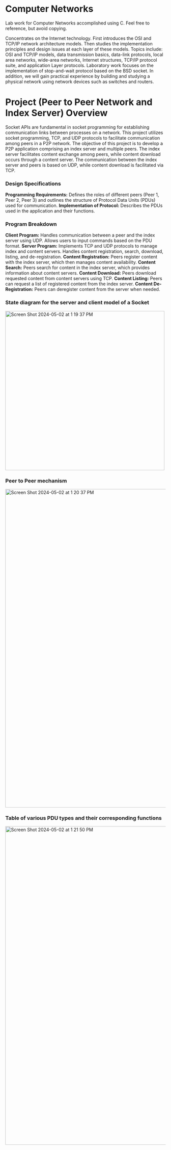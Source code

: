 # Computer Networks
Lab work for Computer Networks accomplished using C. Feel free to reference, but avoid copying.

Concentrates on the Internet technology. First introduces the OSI and TCP/IP network architecture models. Then studies the implementation principles and design issues at each layer of these models. Topics include: OSI and TCP/IP models, data transmission basics, data-link protocols, local area networks, wide-area networks, Internet structures, TCP/IP protocol suite, and application Layer protocols. Laboratory work focuses on the implementation of stop-and-wait protocol based on the BSD socket. In addition, we will gain practical experience by building and studying a physical network using network devices such as switches and routers.

# Project (Peer to Peer Network and Index Server) Overview

Socket APIs are fundamental in socket programming for establishing communication links between processes on a network. This project utilizes socket programming, TCP, and UDP protocols to facilitate communication among peers in a P2P network. The objective of this project is to develop a P2P application comprising an index server and multiple peers. The index server facilitates content exchange among peers, while content download occurs through a content server. The communication between the index server and peers is based on UDP, while content download is facilitated via TCP.

### Design Specifications

**Programming Requirements:** Defines the roles of different peers (Peer 1, Peer 2, Peer 3) and outlines the structure of Protocol Data Units (PDUs) used for communication.
**Implementation of Protocol:** Describes the PDUs used in the application and their functions.

 ### Program Breakdown

**Client Program:** Handles communication between a peer and the index server using UDP. Allows users to input commands based on the PDU format.
**Server Program:** Implements TCP and UDP protocols to manage index and content servers. Handles content registration, search, download, listing, and de-registration.
**Content Registration:** Peers register content with the index server, which then manages content availability.
**Content Search:** Peers search for content in the index server, which provides information about content servers.
**Content Download:** Peers download requested content from content servers using TCP.
**Content Listing:** Peers can request a list of registered content from the index server.
**Content De-Registration:** Peers can deregister content from the server when needed.



### State diagram for the server and client model of a Socket
<img width="500" alt="Screen Shot 2024-05-02 at 1 19 37 PM" src="https://github.com/ark22oct/Computer-Networks/assets/77360623/50c177d8-c554-4f66-a37e-500006c73e37">

### Peer to Peer mechanism
<img width="1000" alt="Screen Shot 2024-05-02 at 1 20 37 PM" src="https://github.com/ark22oct/Computer-Networks/assets/77360623/a365ce08-5cf2-4bad-a418-548d3250a19b">

### Table of various PDU types and their corresponding functions
<img width="1000" alt="Screen Shot 2024-05-02 at 1 21 50 PM" src="https://github.com/ark22oct/Computer-Networks/assets/77360623/609063ab-c0c4-4801-9cd2-37459a5aa694">

